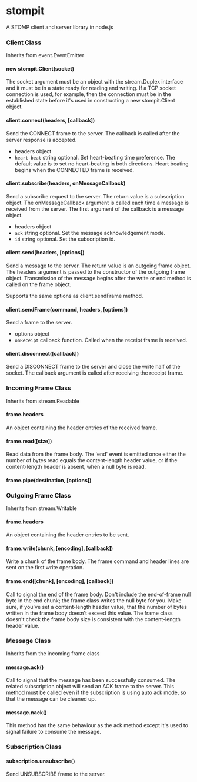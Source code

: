 stompit
==========

A STOMP client and server library in node.js

### Client Class

Inherits from event.EventEmitter

#### new stompit.Client(socket)

The socket argument must be an object with the stream.Duplex interface and it 
must be in a state ready for reading and writing. If a TCP socket connection is 
used, for example, then the connection must be in the established state before 
it's used in constructing a new stompit.Client object.

#### client.connect(headers, [callback])

Send the CONNECT frame to the server. The callback is called after the server 
response is accepted.

* headers object
 * `heart-beat` string optional. Set heart-beating time preference. The default 
 value is to set no heart-beating in both directions. Heart beating begins when 
 the CONNECTED frame is received.

#### client.subscribe(headers, onMessageCallback)
Send a subscribe request to the server. The return value is a subscription 
object. The onMessageCallback argument is called each time a message is received 
from the server. The first argument of the callback is a message object.

* headers object
 * `ack` string optional. Set the message acknowledgement mode.
 * `id` string optional. Set the subscription id.

#### client.send(headers, [options])

Send a message to the server. The return value is an outgoing frame object. The 
headers argument is passed to the constructor of the outgoing frame object. 
Transmission of the message begins after the write or end method is called on 
the frame object.

Supports the same options as client.sendFrame method.

#### client.sendFrame(command, headers, [options])

Send a frame to the server.

* options object
 * `onReceipt` callback function. Called when the receipt frame is received.

#### client.disconnect([callback])

Send a DISCONNECT frame to the server and close the write half of the socket. 
The callback argument is called after receiving the receipt frame.

### Incoming Frame Class

Inherits from stream.Readable

#### frame.headers

An object containing the header entries of the received frame.

#### frame.read([size])

Read data from the frame body. The 'end' event is emitted once either the number 
of bytes read equals the content-length header value, or if the content-length 
header is absent, when a null byte is read.

#### frame.pipe(destination, [options])

### Outgoing Frame Class

Inherits from stream.Writable

#### frame.headers

An object containing the header entries to be sent.

#### frame.write(chunk, [encoding], [callback])

Write a chunk of the frame body. The frame command and header lines are sent on 
the first write operation.

#### frame.end([chunk], [encoding], [callback])

Call to signal the end of the frame body. Don't include the end-of-frame null 
byte in the end chunk; the frame class writes the null byte for you. Make sure, 
if you've set a content-length header value, that the number of bytes written in 
the frame body doesn't exceed this value. The frame class doesn't check the 
frame body size is consistent with the content-length header value.

### Message Class

Inherits from the incoming frame class

#### message.ack()

Call to signal that the message has been successfully consumed. The related 
subscription object will send an ACK frame to the server. This method must be 
called even if the subscription is using auto ack mode, so that the message 
can be cleaned up.

#### message.nack()

This method has the same behaviour as the ack method except it's used to signal 
failure to consume the message. 

### Subscription Class

#### subscription.unsubscribe()

Send UNSUBSCRIBE frame to the server.